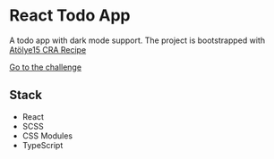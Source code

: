 # React Todo App

A todo app with dark mode support. The project is bootstrapped with [Atölye15 CRA Recipe](https://github.com/atolye15/cra-recipe)

[Go to the challenge](https://www.frontendmentor.io/challenges/todo-app-Su1_KokOW)

## Stack
- React
- SCSS
- CSS Modules
- TypeScript
